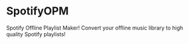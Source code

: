 # SpotifyOPM
Spotify Offline Playlist Maker! Convert your offline music library to high quality Spotify playlists!
